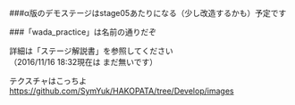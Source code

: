 ###α版のデモステージはstage05あたりになる（少し改造するかも）予定です

###「wada_practice」は名前の通りだぞ

詳細は「ステージ解説書」を参照してください  
（2016/11/16 18:32現在は まだ無いです）

テクスチャはこっちよ  https://github.com/SymYuk/HAKOPATA/tree/Develop/images

